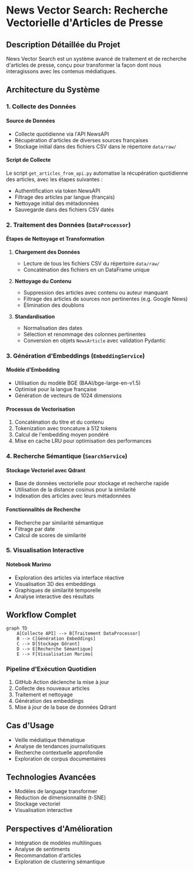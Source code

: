 # News Vector Search: Recherche Vectorielle d'Articles de Presse

## Description Détaillée du Projet

News Vector Search est un système avancé de traitement et de recherche d'articles de presse, conçu pour transformer la façon dont nous interagissons avec les contenus médiatiques.

## Architecture du Système

### 1. Collecte des Données

#### Source de Données
- Collecte quotidienne via l'API NewsAPI
- Récupération d'articles de diverses sources françaises
- Stockage initial dans des fichiers CSV dans le répertoire `data/raw/`

#### Script de Collecte
Le script `get_articles_from_api.py` automatise la récupération quotidienne des articles, avec les étapes suivantes :
- Authentification via token NewsAPI
- Filtrage des articles par langue (français)
- Nettoyage initial des métadonnées
- Sauvegarde dans des fichiers CSV datés

### 2. Traitement des Données (`DataProcessor`)

#### Étapes de Nettoyage et Transformation
1. **Chargement des Données**
   - Lecture de tous les fichiers CSV du répertoire `data/raw/`
   - Concaténation des fichiers en un DataFrame unique

2. **Nettoyage du Contenu**
   - Suppression des articles avec contenu ou auteur manquant
   - Filtrage des articles de sources non pertinentes (e.g. Google News)
   - Élimination des doublons

3. **Standardisation**
   - Normalisation des dates
   - Sélection et renommage des colonnes pertinentes
   - Conversion en objets `NewsArticle` avec validation Pydantic

### 3. Génération d'Embeddings (`EmbeddingService`)

#### Modèle d'Embedding
- Utilisation du modèle BGE (BAAI/bge-large-en-v1.5)
- Optimisé pour la langue française
- Génération de vecteurs de 1024 dimensions

#### Processus de Vectorisation
1. Concaténation du titre et du contenu
2. Tokenization avec troncature à 512 tokens
3. Calcul de l'embedding moyen pondéré
4. Mise en cache LRU pour optimisation des performances

### 4. Recherche Sémantique (`SearchService`)

#### Stockage Vectoriel avec Qdrant
- Base de données vectorielle pour stockage et recherche rapide
- Utilisation de la distance cosinus pour la similarité
- Indexation des articles avec leurs métadonnées

#### Fonctionnalités de Recherche
- Recherche par similarité sémantique
- Filtrage par date
- Calcul de scores de similarité

### 5. Visualisation Interactive

#### Notebook Marimo
- Exploration des articles via interface réactive
- Visualisation 3D des embeddings
- Graphiques de similarité temporelle
- Analyse interactive des résultats

## Workflow Complet

```mermaid
graph TD
    A[Collecte API] --> B[Traitement DataProcessor]
    B --> C[Génération Embeddings]
    C --> D[Stockage Qdrant]
    D --> E[Recherche Sémantique]
    E --> F[Visualisation Marimo]
```

### Pipeline d'Exécution Quotidien
1. GitHub Action déclenche la mise à jour
2. Collecte des nouveaux articles
3. Traitement et nettoyage
4. Génération des embeddings
5. Mise à jour de la base de données Qdrant

## Cas d'Usage

- Veille médiatique thématique
- Analyse de tendances journalistiques
- Recherche contextuelle approfondie
- Exploration de corpus documentaires

## Technologies Avancées

- Modèles de language transformer
- Réduction de dimensionnalité (t-SNE)
- Stockage vectoriel
- Visualisation interactive

## Perspectives d'Amélioration

- Intégration de modèles multilingues
- Analyse de sentiments
- Recommandation d'articles
- Exploration de clustering sémantique